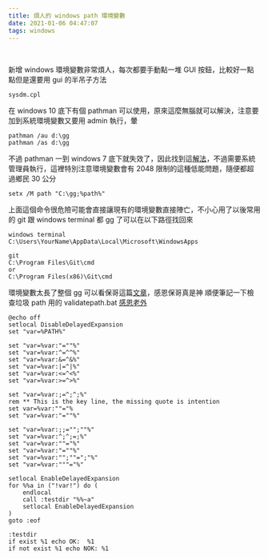 ```yaml
---
title: 煩人的 windows path 環境變數
date: 2021-01-06 04:47:07
tags: windows
---
```

&nbsp;
<!-- more -->

新增 windows 環境變數非常煩人，每次都要手動點一堆 GUI 按鈕，比較好一點點但是還要用 gui 的半吊子方法
```
sysdm.cpl
```
在 windows 10 底下有個 pathman 可以使用，原來這麼無腦就可以解決，注意要加到系統環境變數又要用 admin 執行，暈
```
pathman /au d:\gg
pathman /as d:\gg
```

不過 pathman 一到 windows 7 底下就失效了，因此找到這[解法](https://superuser.com/questions/268287/adding-path-with-setx-or-pathman-or-something-else)，不過需要系統管理員執行，這裡特別注意環境變數會有 2048 限制的這種低能問題，隨便都超過鄉民 30 公分
```
setx /M path "C:\gg;%path%"
```
上面這個命令很危險可能會直接讓現有的環境變數直接陣亡，不小心用了以後常用的 git 跟 windows terminal 都 gg 了可以在以下路徑找回來
```
windows terminal
C:\Users\YourName\AppData\Local\Microsoft\WindowsApps

git
C:\Program Files\Git\cmd
or
C:\Program Files(x86)\Git\cmd
```

環境變數太長了整個 gg 可以看保哥這篇[文章](https://blog.miniasp.com/post/2015/09/07/Maximum-length-of-PATH-environment-variable)，感恩保哥真是神
順便筆記一下檢查垃圾 path 用的 validatepath.bat [感恩老外](https://stackoverflow.com/questions/7337794/how-to-check-if-directories-listed-in-system-path-variable-are-valid)
```
@echo off
setlocal DisableDelayedExpansion
set "var=%PATH%"

set "var=%var:"=""%"
set "var=%var:^=^^%"
set "var=%var:&=^&%"
set "var=%var:|=^|%"
set "var=%var:<=^<%"
set "var=%var:>=^>%"

set "var=%var:;=^;^;%"
rem ** This is the key line, the missing quote is intention
set var=%var:""="%
set "var=%var:"=""%"

set "var=%var:;;="";""%"
set "var=%var:^;^;=;%"
set "var=%var:""="%"
set "var=%var:"=""%"
set "var=%var:"";""=";"%"
set "var=%var:"""="%"

setlocal EnableDelayedExpansion
for %%a in ("!var!") do (
    endlocal
    call :testdir "%%~a"
    setlocal EnableDelayedExpansion
)
goto :eof

:testdir
if exist %1 echo OK:  %1
if not exist %1 echo NOK: %1
```

